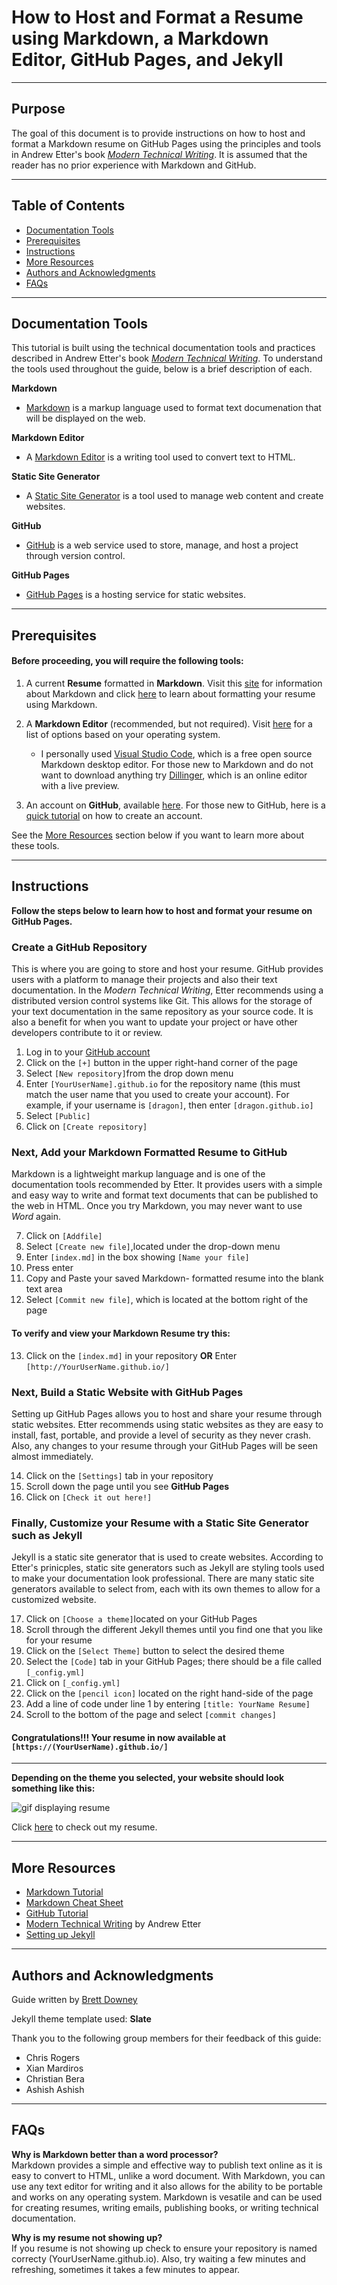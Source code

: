 # **How to Host and Format a Resume using Markdown, a Markdown Editor, GitHub Pages, and Jekyll**
---

## **Purpose**  
The goal of this document is to provide instructions on how to host and format a Markdown resume on GitHub Pages using the principles and tools in Andrew Etter's book [*Modern Technical Writing*](https://www.amazon.ca/Modern-Technical-Writing-Introduction-Documentation-ebook/dp/B01A2QL9SS). It is assumed that the reader has no prior experience with Markdown and GitHub. 

---
## **Table of Contents**
- [Documentation Tools](#documentation-tools)
- [Prerequisites](#prerequisites)
- [Instructions](#instructions)
- [More Resources](#more-resources)
- [Authors and Acknowledgments](#authors-and-acknowledgments)
- [FAQs](#faqs)
---
## **Documentation Tools**
This tutorial is built using the technical documentation tools and practices described in Andrew Etter's book [*Modern Technical Writing*](https://www.amazon.ca/Modern-Technical-Writing-Introduction-Documentation-ebook/dp/B01A2QL9SS). To understand the tools used throughout the guide, below is a brief description of each.    
 
 **Markdown**

 - [Markdown](https://www.markdownguide.org/getting-started/) is a markup language used to format text documenation that will be displayed on the web. 
 
 **Markdown Editor**

 - A [Markdown Editor](https://www.oberlo.ca/blog/markdown-editors) is a writing tool used to convert text to HTML.

 **Static Site Generator**

 - A [Static Site Generator](https://www.cloudflare.com/en-ca/learning/performance/static-site-generator/#:~:text=A%20static%20site%20generator%20is,to%20users%20ahead%20of%20time.) is a tool used to manage web content and create websites.   

 **GitHub**

 - [GitHub](https://github.com/) is a web service used to store, manage, and host a project through version control.  

 **GitHub Pages**

 - [GitHub Pages](https://pages.github.com/) is a hosting service for static websites.  


 ---

## **Prerequisites**

#### Before proceeding, you will require the following tools: 

1. A current **Resume** formatted in **Markdown**. Visit this [site](https://www.markdownguide.org/getting-started/) for information about Markdown and click [here](https://www.markdownguide.org/basic-syntax/) to learn about formatting your resume using Markdown.   
    
2.  A **Markdown Editor** (recommended, but not required). Visit [here](https://www.oberlo.ca/blog/markdown-editors) for a list of options based on your operating system.  
    - I personally used [Visual Studio Code](https://code.visualstudio.com/), which is a free open source Markdown desktop editor. For those new to Markdown and do not want to download anything try [Dillinger](https://dillinger.io/), which is an online editor with a live preview.

3. An account on **GitHub**, available [here](https://github.com/login?return_to=https%3A%2F%2Fgithub.com%2Fnew). For those new to GitHub, here is a [quick tutorial](https://www.wikihow.com/Create-an-Account-on-GitHub) on how to create an account.

See the [More Resources](#more-resources) section below if you want to learn more about these tools. 

 
---

## Instructions

**Follow the steps below to learn how to host and format your resume on GitHub Pages.**

### Create a GitHub Repository
This is where you are going to store and host your resume. GitHub provides users with a platform to manage their projects and also their text documentation. In the *Modern Technical Writing*, Etter recommends using a distributed version control systems like Git. This allows for the storage of your text documentation in the same repository as your source code. It is also a benefit for when you want to update your project or have other developers contribute to it or review. 
1. Log in to your [GitHub account](https://github.com/login)
2. Click on the `[+]` button in the upper right-hand corner of the page 
3. Select `[New repository]`from the drop down menu
4. Enter `[YourUserName].github.io` for the repository name (this must match the user name that you used to create your account). For example, if your username is `[dragon]`, then enter `[dragon.github.io]`
5. Select `[Public]`
6. Click on `[Create repository]`  

### Next, Add your Markdown Formatted Resume to GitHub
Markdown is a lightweight markup language and is one of the documentation tools recommended by Etter. It provides users with a simple and easy way to write and format text documents that can be published to the web in HTML. Once you try Markdown, you may never want to use *Word* again.  

7. Click on `[Addfile]`  
8. Select `[Create new file]`,located under the drop-down menu  
9. Enter `[index.md]` in the box showing `[Name your file]`  
10. Press enter  
11. Copy and Paste your saved Markdown- formatted resume into the blank text area  
12. Select `[Commit new file]`, which is located at the bottom right of the page
#### To verify and view your Markdown Resume try this:  
13. Click on the `[index.md]` in your repository **OR** Enter `[http://YourUserName.github.io/]`

### Next, Build a Static Website with GitHub Pages
Setting up GitHub Pages allows you to  host and share your resume through static websites. Etter recommends using static websites as they are easy to install, fast, portable, and provide a level of security as they never crash. Also, any changes to your resume through your GitHub Pages will be seen almost immediately.  

14. Click on the `[Settings]` tab in your repository  
15. Scroll down the page until you see **GitHub Pages**  
16. Click on `[Check it out here!]`

### Finally, Customize your Resume with a **Static Site Generator** such as Jekyll 
Jekyll is a static site generator that is used to create websites. According to Etter's prinicples, static site generators such as Jekyll are styling tools used to make your documentation look professional. There are many static site generators available to select from, each with its own themes to allow for a customized website.    

17. Click on `[Choose a theme]`located on your GitHub Pages    
18. Scroll through the different Jekyll themes until you find one that you like for your resume
19. Click on the `[Select Theme]` button to select the desired theme
20. Select the `[Code]` tab in your GitHub Pages; there should be a file called `[_config.yml]`
21. Click on `[_config.yml]`
22. Click on the `[pencil icon]` located on the right hand-side of the page
23. Add a line of code under line 1 by entering `[title: YourName Resume]`
24. Scroll to the bottom of the page and select `[commit changes]`

  

#### Congratulations!!! Your resume in now available at `[https://(YourUserName).github.io/]`  
---


**Depending on the theme you selected, your website should look something like this:**

![gif displaying resume](https://i.imgur.com/Jsq1vhe.gif)


Click [here]( https://brettdowney.github.io/) to check out my resume. 

---

## More Resources
- [Markdown Tutorial](https://www.markdowntutorial.com/)
- [Markdown Cheat Sheet](https://www.markdownguide.org/cheat-sheet)
- [GitHub Tutorial](https://docs.github.com/en/get-started/quickstart/hello-world)
- [Modern Technical Writing](https://www.amazon.ca/Modern-Technical-Writing-Introduction-Documentation-ebook/dp/B01A2QL9SS) by Andrew Etter
- [Setting up Jekyll](https://programminghistorian.org/en/lessons/building-static-sites-with-jekyll-github-pages#setting-up-jekyll-)
---


## Authors and Acknowledgments
Guide written by [Brett Downey](https://github.com/brettdowney/brettdowney.github.io)

Jekyll theme template used: **Slate**

Thank you to the following group members for their feedback of this guide:

- Chris Rogers
- Xian Mardiros
- Christian Bera
- Ashish Ashish
---


## FAQs
**Why is Markdown better than a word processor?**  
 Markdown provides a simple and effective way to publish text online as it is easy to convert to HTML, unlike a word document. With Markdown, you can use any text editor for writing and it also allows for the ability to be portable and works on any operating system. Markdown is vesatile and can be used for creating resumes, writing emails, publishing books, or writing technical documentation.   

 **Why is my resume not showing up?**  
 If you resume is not showing up check to ensure your repository is named correcty (YourUserName.github.io). Also, try waiting a few minutes and refreshing, sometimes it takes a few minutes to appear.    
